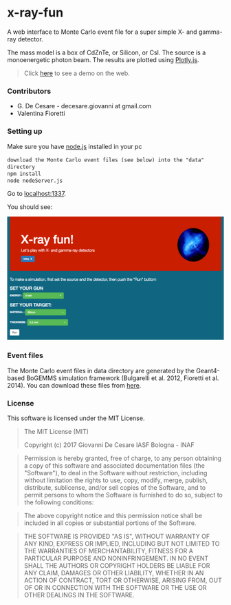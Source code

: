 # x-ray-fun

A web interface to Monte Carlo event file for a super simple X- and gamma-ray detector.

The mass model is a box of CdZnTe, or Silicon, or CsI. The source is a monoenergetic photon beam.  The results are plotted using [Plotly.js](https://plot.ly/javascript/).

>Click [here](http://giove.iasfbo.inaf.it:1337/) to see a demo on the web.

### Contributors ###

* G. De Cesare - decesare.giovanni  at gmail.com
* Valentina Fioretti 

### Setting up

Make sure you have [node.js](https://nodejs.org/en/) installed in your pc

    download the Monte Carlo event files (see below) into the "data" directory
    npm install
    node nodeServer.js

Go to [localhost:1337](http://localhost:1337).

You should see:

![Input page](https://github.com/giovixo/x-ray-fun/blob/master/doc/x-ray-fun-web.png)

### Event files

The Monte Carlo event files in data directory are generated by the Geant4-based BoGEMMS simulation framework (Bulgarelli et al. 2012, Fioretti et al. 2014). You can download these files from [here](https://owncloud.iasfbo.inaf.it/public.php?service=files&t=eac10983b7bad86b98e466bafa73d324).  

### License

This software is licensed under the MIT License.

>The MIT License (MIT)
>
>Copyright (c) 2017 Giovanni De Cesare IASF Bologna - INAF

>Permission is hereby granted, free of charge, to any person obtaining a copy
of this software and associated documentation files (the "Software"), to deal
in the Software without restriction, including without limitation the rights
to use, copy, modify, merge, publish, distribute, sublicense, and/or sell
copies of the Software, and to permit persons to whom the Software is
furnished to do so, subject to the following conditions:

>The above copyright notice and this permission notice shall be included in
all copies or substantial portions of the Software.

>THE SOFTWARE IS PROVIDED "AS IS", WITHOUT WARRANTY OF ANY KIND, EXPRESS OR
IMPLIED, INCLUDING BUT NOT LIMITED TO THE WARRANTIES OF MERCHANTABILITY,
FITNESS FOR A PARTICULAR PURPOSE AND NONINFRINGEMENT. IN NO EVENT SHALL THE
AUTHORS OR COPYRIGHT HOLDERS BE LIABLE FOR ANY CLAIM, DAMAGES OR OTHER
LIABILITY, WHETHER IN AN ACTION OF CONTRACT, TORT OR OTHERWISE, ARISING FROM,
OUT OF OR IN CONNECTION WITH THE SOFTWARE OR THE USE OR OTHER DEALINGS IN
THE SOFTWARE.
